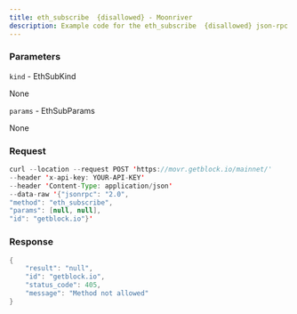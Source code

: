 ```yaml
---
title: eth_subscribe  {disallowed} - Moonriver
description: Example code for the eth_subscribe  {disallowed} json-rpc method. Сomplete guide on how to use eth_subscribe  {disallowed} json-rpc in GetBlock.io Web3 documentation.
---
```


### Parameters


`kind` - EthSubKind

None

`params` - EthSubParams

None

### Request

``` java
curl --location --request POST 'https://movr.getblock.io/mainnet/' 
--header 'x-api-key: YOUR-API-KEY' 
--header 'Content-Type: application/json' 
--data-raw '{"jsonrpc": "2.0",
"method": "eth_subscribe",
"params": [null, null],
"id": "getblock.io"}'
```

###  Response

``` java
{
    "result": "null",
    "id": "getblock.io",
    "status_code": 405,
    "message": "Method not allowed"
}
```

